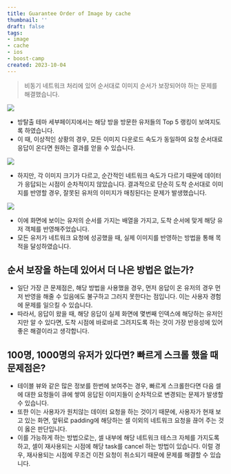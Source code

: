 ```yaml
---
title: Guarantee Order of Image by cache
thumbnail: ''
draft: false
tags:
- image
- cache
- ios
- boost-camp
created: 2023-10-04
---
```



 > 
 > 비동기 네트워크 처리에 있어 순서대로 이미지 순서가 보장되어야 하는 문제를 해결했습니다.

![](Pasted%20image%2020231004200016.png)

* 방탈출 테마 세부페이지에서는 해당 방을 방문한 유저들의 Top 5 랭킹이 보여지도록 하였습니다.
* 이 때, 이상적인 상황의 경우, 모든 이미지 다운로드 속도가 동일하여 요청 순서대로 응답이 온다면 원하는 결과를 얻을 수 있습니다.

![](Pasted%20image%2020231004200029.png)

* 하지만, 각 이미지 크기가 다르고, 순간적인 네트워크 속도가 다르기 때문에 데이터가 응답되는 시점이 순차적이지 않았습니다. 결과적으로 단순히 도착 순서대로 이미지를 반영할 경우, 잘못된 유저의 이미지가 매칭된다는 문제가 발생했습니다.

![](Pasted%20image%2020231004200043.png)

* 이에 화면에 보이는 유저의 순서를 가지는 배열을 가지고, 도착 순서에 맞게 해당 유저 객체를 반영해주었습니다.
* 모든 유저가 네트워크 요청에 성공했을 때, 실제 이미지를 반영하는 방법을 통해 목적을 달성하였습니다.

## 순서 보장을 하는데 있어서 더 나은 방법은 없는가?

* 일단 가장 큰 문제점은, 해당 방법을 사용했을 경우, 먼저 응답이 온 유저의 경우 먼저 반영을 해줄 수 있음에도 불구하고 그러지 못한다는 점입니다. 이는 사용자 경험에 문제를 일으킬 수 있습니다.
* 따라서, 응답이 왔을 때, 해당 응답이 실제 화면에 몇번째 인덱스에 해당하는 유저인지만 알 수 있다면, 도착 시점에 바로바로 그려지도록 하는 것이 가장 반응성에 있어 좋은 해결이라고 생각합니다.

## 100명, 1000명의 유저가 있다면? 빠르게 스크롤 했을 때 문제점은?

* 테이블 뷰와 같은 많은 정보를 한번에 보여주는 경우, 빠르게 스크롤한다면 다음 셀에 대한 요청들이 큐에 쌓여 응답된 이미지들이 순차적으로 변경되는 문제가 발생할 수 있습니다.
* 또한 이는 사용자가 원치않는 데이터 요청을 하는 것이기 때문에, 사용자가 현재 보고 있는 화면, 앞뒤로 padding에 해당하는 셀 이외의 네트워크 요청을 끊어 주는 것이 옳은 판단입니다.
* 이를 가능하게 하는 방법으로는, 셀 내부에 해당 네트워크 테스크 자체를 가지도록 하고, 셀이 재사용되는 시점에 해당 task를 cancel 하는 방법이 있습니다. 이럴 경우, 재사용되는 시점에 무조건 이전 요청이 취소되기 때문에 문제를 해결할 수 있습니다.
